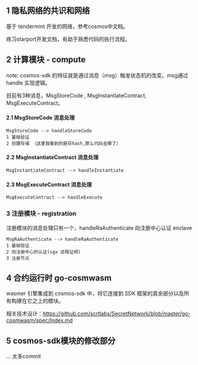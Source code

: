 ## 1 隐私网络的共识和网络

基于 tendermint 开发的网络，参考cosmos中文档。

练习starport开发文档，有助于熟悉代码的执行流程。

## 2 计算模块 - compute

note: cosmos-sdk 的特征就是通过消息（msg）触发状态机的改变。msg通过handle 实现逻辑。

目前有3种消息，MsgStoreCode , MsgInstantiateContract, MsgExecuteContract。

#### 2.1 MsgStoreCode 消息处理

```
MsgStoreCode --> handleStoreCode
1 基础验证
2 创建存储 （这里我看到的是存hash,那么代码去哪了）
```

#### 2.2  MsgInstantiateContract 消息处理

```
MsgInstantiateContract --> handleInstantiate
```

#### 2.3 MsgExecuteContract 消息处理

```
MsgExecuteContract --> handleExecute
```

### 3 注册模块 - registration

注册模块的消息处理只有一个，handleRaAuthenticate 向注册中心认证 enclave 

```
MsgRaAuthenticate --> handleRaAuthenticate
1 基础验证
2 向注册中心的认证(sgx 远程证明)
3 注册节点
```

## 4 合约运行时 go-cosmwasm

wasmer 引擎集成到 cosmos-sdk 中，将它连接到 SDK 框架的其余部分以及所有构建在它之上的模块。

相关技术设计：https://github.com/scrtlabs/SecretNetwork/blob/master/go-cosmwasm/spec/Index.md



## 5 cosmos-sdk模块的修改部分

... 太多commit 


